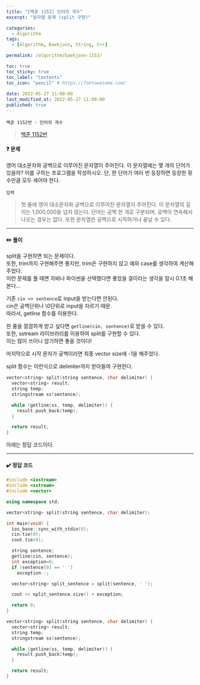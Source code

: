 ```yaml
---
title: "[백준 1152] 단어의 개수"
excerpt: "문자열 문제 (split 구현)"

categories:
  - Algorithm
tags:
  - [Algorithm, Baekjoon, String, C++]

permalink: /algorithm/baekjoon-1152/

toc: true
toc_sticky: true
toc_label: "Contents"
toc_icon: "pencil" # https://fontawesome.com/
 
date: 2022-05-27 11:00:00
last_modified_at: 2022-05-27 11:00:00
published: true
---
```


`백준 1152번 - 단어의 개수`  

> [백준 1152번](https://www.acmicpc.net/problem/1152)  

#### ❓ 문제

영어 대소문자와 공백으로 이루어진 문자열이 주어진다. 이 문자열에는 몇 개의 단어가 있을까? 이를 구하는 프로그램을 작성하시오. 단, 한 단어가 여러 번 등장하면 등장한 횟수만큼 모두 세어야 한다.  

`입력`  

> 첫 줄에 영어 대소문자와 공백으로 이루어진 문자열이 주어진다. 이 문자열의 길이는 1,000,000을 넘지 않는다. 단어는 공백 한 개로 구분되며, 공백이 연속해서 나오는 경우는 없다. 또한 문자열은 공백으로 시작하거나 끝날 수 있다.  

---  

#### ✏️ 풀이

split을 구현하면 되는 문제이다.  
또한, trim까지 구현해주면 좋지만, trim은 구현하지 않고 예외 case를 생각하여 계산해주었다.  
이런 문제를 풀 때면 자바나 파이썬을 선택했다면 좋았을 걸이라는 생각을 잠시 0.1초 해본다...  

기존 `cin >> sentence`로 input을 받는다면 안된다.  
cin은 공백단위나 \0단위로 input을 자르기 때문.  
따라서, getline 함수를 이용한다.  

한 줄을 깔끔하게 받고 싶다면 `getline(cin, sentence)`로 받을 수 있다.  
또한, sstream 라이브러리를 이용하여 split를 구현할 수 있다.  
이는 많이 쓰이니 암기하면 좋을 것이다!    

마지막으로 시작 문자가 공백이라면 최종 vector size에 -1을 해주었다.  

split 함수는 이런식으로 delimiter까지 받아들여 구현한다.  
```cpp
vector<string> split(string sentence, char delimiter) {
  vector<string> result;
  string temp;
  stringstream ss(sentence);

  while (getline(ss, temp, delimiter)) {
    result.push_back(temp);
  }

  return result;
}
```

아래는 정답 코드이다.  

---

#### ✔️ 정답 코드

```cpp
#include <iostream>
#include <sstream>
#include <vector>

using namespace std;

vector<string> split(string sentence, char delimiter);

int main(void) {
  ios_base::sync_with_stdio(0);
  cin.tie(0);
  cout.tie(0);

  string sentence;
  getline(cin, sentence);
  int exception=0;
  if (sentence[0] == ' ')
    exception--;

  vector<string> split_sentence = split(sentence, ' ');

  cout << split_sentence.size() + exception;

  return 0;
}

vector<string> split(string sentence, char delimiter) {
  vector<string> result;
  string temp;
  stringstream ss(sentence);

  while (getline(ss, temp, delimiter)) {
    result.push_back(temp);
  }

  return result;
}
```